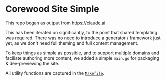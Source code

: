 # Corewood Site Simple

This repo began as output from https://claude.ai

This has been iterated on significantly, to the point that shared templating was required. There was no need to introduce a generator / framework just yet, as we don't need full theming and full content management. 

To keep things as simple as possible, and to support multiple domains and faciliate authoring more content, we added a simple `main.go` for packaging & dev-previewing the site.

All utility functions are captured in the [`Makefile`](./Makefile).
